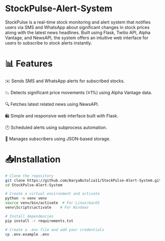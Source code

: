 # StockPulse-Alert-System

StockPulse is a real-time stock monitoring and alert system that notifies users via SMS and WhatsApp about significant changes in stock prices along with the latest news headlines. Built using Flask, Twilio API, Alpha Vantage, and NewsAPI, the system offers an intuitive web interface for users to subscribe to stock alerts instantly.

# 📊 Features

✉️ Sends SMS and WhatsApp alerts for subscribed stocks.

📉 Detects significant price movements (≥1%) using Alpha Vantage data.

🔍 Fetches latest related news using NewsAPI.

🛍️ Simple and responsive web interface built with Flask.

🕛 Scheduled alerts using subprocess automation.

📃 Manages subscribers using JSON-based storage.

# 📥Installation
```bash
# Clone the repository
git clone https://github.com/AaryaButolia11/StockPulse-Alert-System.git
cd StockPulse-Alert-System

# Create a virtual environment and activate
python -m venv venv
source venv/bin/activate  # For Linux/macOS
venv\Scripts\activate    # For Windows

# Install dependencies
pip install -r requirements.txt

# Create a .env file and add your credentials
cp .env.example .env
```


